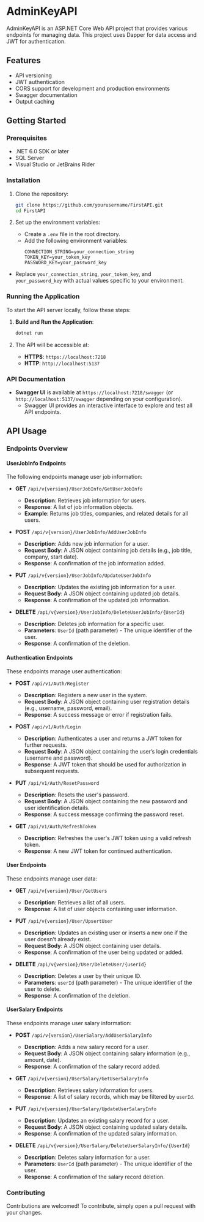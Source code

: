 # AdminKeyAPI

AdminKeyAPI is an ASP.NET Core Web API project that provides various endpoints for managing data. This project uses Dapper for data access and JWT for authentication.

## Features

- API versioning
- JWT authentication
- CORS support for development and production environments
- Swagger documentation
- Output caching

## Getting Started

### Prerequisites

- .NET 6.0 SDK or later
- SQL Server
- Visual Studio or JetBrains Rider

### Installation

1. Clone the repository:
    ```sh
    git clone https://github.com/yourusername/FirstAPI.git
    cd FirstAPI
    ```

2. Set up the environment variables:
    - Create a `.env` file in the root directory.
    - Add the following environment variables:
        ```env
        CONNECTION_STRING=your_connection_string
        TOKEN_KEY=your_token_key
        PASSWORD_KEY=your_password_key
        ```
- Replace `your_connection_string`, `your_token_key`, and `your_password_key` with actual values specific to your environment.


### Running the Application

To start the API server locally, follow these steps:

1. **Build and Run the Application**:
    ```bash
    dotnet run
    ```

2. The API will be accessible at:
    - **HTTPS**: `https://localhost:7218`
    - **HTTP**: `http://localhost:5137`


### API Documentation

- **Swagger UI** is available at `https://localhost:7218/swagger` (or `http://localhost:5137/swagger` depending on your configuration).
    - Swagger UI provides an interactive interface to explore and test all API endpoints.
      
## API Usage

### Endpoints Overview

#### **UserJobInfo Endpoints**
The following endpoints manage user job information:

- **GET** `/api/v{version}/UserJobInfo/GetUserJobInfo`
    - **Description**: Retrieves job information for users.
    - **Response**: A list of job information objects.
    - **Example**: Returns job titles, companies, and related details for all users.

- **POST** `/api/v{version}/UserJobInfo/AddUserJobInfo`
    - **Description**: Adds new job information for a user.
    - **Request Body**: A JSON object containing job details (e.g., job title, company, start date).
    - **Response**: A confirmation of the job information added.

- **PUT** `/api/v{version}/UserJobInfo/UpdateUserJobInfo`
    - **Description**: Updates the existing job information for a user.
    - **Request Body**: A JSON object containing updated job details.
    - **Response**: A confirmation of the updated job information.

- **DELETE** `/api/v{version}/UserJobInfo/DeleteUserJobInfo/{UserId}`
    - **Description**: Deletes job information for a specific user.
    - **Parameters**: `UserId` (path parameter) - The unique identifier of the user.
    - **Response**: A confirmation of the deletion.

#### **Authentication Endpoints**
These endpoints manage user authentication:

- **POST** `/api/v1/Auth/Register`
    - **Description**: Registers a new user in the system.
    - **Request Body**: A JSON object containing user registration details (e.g., username, password, email).
    - **Response**: A success message or error if registration fails.

- **POST** `/api/v1/Auth/Login`
    - **Description**: Authenticates a user and returns a JWT token for further requests.
    - **Request Body**: A JSON object containing the user’s login credentials (username and password).
    - **Response**: A JWT token that should be used for authorization in subsequent requests.

- **PUT** `/api/v1/Auth/ResetPassword`
    - **Description**: Resets the user's password.
    - **Request Body**: A JSON object containing the new password and user identification details.
    - **Response**: A success message confirming the password reset.

- **GET** `/api/v1/Auth/RefreshToken`
    - **Description**: Refreshes the user's JWT token using a valid refresh token.
    - **Response**: A new JWT token for continued authentication.

#### **User Endpoints**
These endpoints manage user data:

- **GET** `/api/v{version}/User/GetUsers`
    - **Description**: Retrieves a list of all users.
    - **Response**: A list of user objects containing user information.

- **PUT** `/api/v{version}/User/UpsertUser`
    - **Description**: Updates an existing user or inserts a new one if the user doesn't already exist.
    - **Request Body**: A JSON object containing user details.
    - **Response**: A confirmation of the user being updated or added.

- **DELETE** `/api/v{version}/User/DeleteUser/{userId}`
    - **Description**: Deletes a user by their unique ID.
    - **Parameters**: `userId` (path parameter) - The unique identifier of the user to delete.
    - **Response**: A confirmation of the deletion.

#### **UserSalary Endpoints**
These endpoints manage user salary information:

- **POST** `/api/v{version}/UserSalary/AddUserSalaryInfo`
    - **Description**: Adds a new salary record for a user.
    - **Request Body**: A JSON object containing salary information (e.g., amount, date).
    - **Response**: A confirmation of the salary record added.

- **GET** `/api/v{version}/UserSalary/GetUserSalaryInfo`
    - **Description**: Retrieves salary information for users.
    - **Response**: A list of salary records, which may be filtered by `userId`.

- **PUT** `/api/v{version}/UserSalary/UpdateUserSalaryInfo`
    - **Description**: Updates an existing salary record for a user.
    - **Request Body**: A JSON object containing updated salary details.
    - **Response**: A confirmation of the updated salary information.

- **DELETE** `/api/v{version}/UserSalary/DeleteUserSalaryInfo/{UserId}`
    - **Description**: Deletes salary information for a user.
    - **Parameters**: `UserId` (path parameter) - The unique identifier of the user.
    - **Response**: A confirmation of the salary record deletion.

### Contributing

Contributions are welcomed! To contribute, simply open a pull request with your changes.

